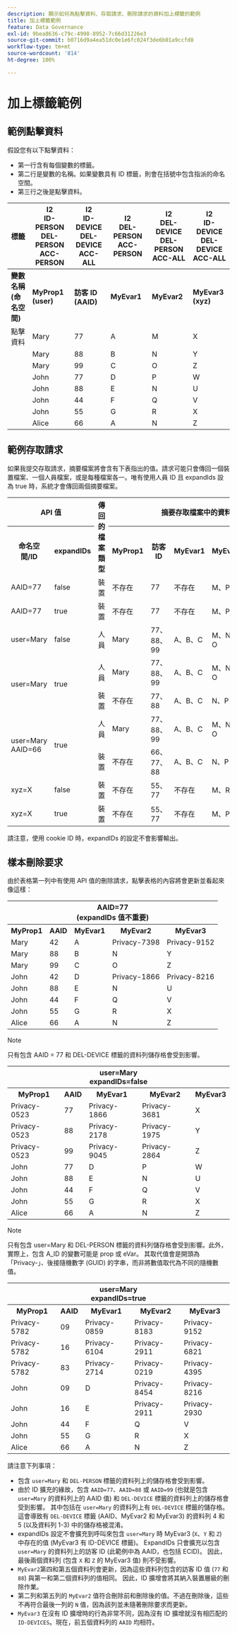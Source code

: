 ```yaml
---
description: 顯示如何為點擊資料、存取請求、刪除請求的資料加上標籤的範例
title: 加上標籤範例
feature: Data Governance
exl-id: 9bea8636-c79c-4998-8952-7c66d31226e3
source-git-commit: b0716d9a4ea51dc0e1e6fc024f3de6b01a9ccfd8
workflow-type: tm+mt
source-wordcount: '814'
ht-degree: 100%

---
```


# 加上標籤範例

## 範例點擊資料

假設您有以下點擊資料：

* 第一行含有每個變數的標籤。
* 第二行是變數的名稱。如果變數具有 ID 標籤，則會在括號中包含指派的命名空間。
* 第三行之後是點擊資料。

| 標籤 | I2<br>ID-PERSON<br>DEL-PERSON<br>ACC-PERSON | I2<br>ID-DEVICE<br>DEL-DEVICE<br>ACC-ALL | I2<br>DEL-PERSON<br>ACC-PERSON | I2<br>DEL-DEVICE<br>DEL-PERSON<br>ACC-ALL | I2<br>ID-DEVICE<br>DEL-DEVICE<br>ACC-ALL |
|---|---|---|---|---|---|
| **變數名稱** <br> **(命名空間)** | **MyProp1** <br> **(user)** | **訪客 ID** <br> **(AAID)** | **MyEvar1** | **MyEvar2** | **MyEvar3** <br> **(xyz)** |
| 點擊資料 | Mary | 77 | A | M | X |
|  | Mary | 88 | B | N | Y |
|  | Mary | 99 | C | O | Z |
|  | John | 77 | D | P | W |
|  | John | 88 | E | N | U |
|  | John | 44 | F | Q | V |
|  | John | 55 | G | R | X |
|  | Alice | 66 | A | N | Z |

## 範例存取請求

如果我提交存取請求，摘要檔案將會含有下表指出的值。請求可能只會傳回一個裝置檔案、一個人員檔案，或是每種檔案各一。唯有使用人員 ID 且 expandIds 設為 true 時，系統才會傳回兩個摘要檔案。

<table>
  <tr>
    <th colspan="2" style="text-align:center">API 值</th>
    <th rowspan="2">傳回的<br>檔案類型</th>
    <th colspan="5" style="text-align:center">摘要存取檔案中的資料</th>
  </tr>
  <tr>
    <th>命名空間/ID</th>
    <th>expandIDs</th>
    <th>MyProp1</th>
    <th>訪客 ID</th>
    <th>MyEvar1</th>
    <th>MyEvar2</th>
    <th>MyEvar3</th>
  </tr>
  <tr>
    <td>AAID=77</td>
    <td>false</td>
    <td>裝置</td>
    <td>不存在</td>
    <td>77</td>
    <td>不存在</td>
    <td>M、P</td>
    <td>X、W</td>
  </tr>
  <tr>
    <td>AAID=77</td>
    <td>true</td>
    <td>裝置</td>
    <td>不存在</td>
    <td>77</td>
    <td>不存在</td>
    <td>M、P</td>
    <td>X、W</td>
  </tr>
  <tr>
    <td>user=Mary</td>
    <td>false</td>
    <td>人員</td>
    <td>Mary</td>
    <td>77、88、99</td>
    <td>A、B、C</td>
    <td>M、N、O</td>
    <td>X、Y、Z</td>
  </tr>
  <tr>
    <td rowspan="2">user=Mary</td>
    <td rowspan="2">true</td>
    <td>人員</td>
    <td>Mary</td>
    <td>77、88、99</td>
    <td>A、B、C</td>
    <td>M、N、O</td>
    <td>X、Y、Z</td>
  </tr>
  <tr>
    <td>裝置</td>
    <td>不存在</td>
    <td>77、88</td>
    <td>A、B、C</td>
    <td>N、P</td>
    <td>U、W</td>
  </tr>
  <tr>
    <td rowspan="2">user=Mary<br>AAID=66</td>
    <td rowspan="2">true</td>
    <td>人員</td>
    <td>Mary</td>
    <td>77、88、99</td>
    <td>A、B、C</td>
    <td>M、N、O</td>
    <td>X、Y、Z</td>
  </tr>
  <tr>
    <td>裝置</td>
    <td>不存在</td>
    <td>66、77、88</td>
    <td>A、B、C</td>
    <td>N、P</td>
    <td>U、W、Z</td>
  </tr>
  <tr>
    <td>xyz=X</td>
    <td>false</td>
    <td>裝置</td>
    <td>不存在</td>
    <td>55、77</td>
    <td>不存在</td>
    <td>M、R</td>
    <td>X</td>
  </tr>
  <tr>
    <td>xyz=X</td>
    <td>true</td>
    <td>裝置</td>
    <td>不存在</td>
    <td>55、77</td>
    <td>不存在</td>
    <td>M、P、R</td>
    <td>W、X</td>
  </tr>
</table>

請注意，使用 cookie ID 時，expandIDs 的設定不會影響輸出。

## 樣本刪除要求

由於表格第一列中有使用 API 值的刪除請求，點擊表格的內容將會更新並看起來像這樣：

<table>
  <tr>
    <th colspan="5" style="text-align:center">AAID=77 <br>(expandIDs 值不重要)</th>
  </tr>
  <tr>
    <th>MyProp1</th>
    <th>AAID</th>
    <th>MyEvar1</th>
    <th>MyEvar2</th>
    <th>MyEvar3</th>
  </tr>
  <tr>
    <td>Mary</td>
    <td>42</td>
    <td>A</td>
    <td>Privacy-7398</td>
    <td>Privacy-9152</td>
  </tr>
  <tr>
    <td>Mary</td>
    <td>88</td>
    <td>B</td>
    <td>N</td>
    <td>Y</td>
  </tr>
  <tr>
    <td>Mary</td>
    <td>99</td>
    <td>C</td>
    <td>O</td>
    <td>Z</td>
  </tr>
  <tr>
    <td>John</td>
    <td>42</td>
    <td>D</td>
    <td>Privacy-1866</td>
    <td>Privacy-8216</td>
  </tr>
  <tr>
    <td>John</td>
    <td>88</td>
    <td>E</td>
    <td>N</td>
    <td>U</td>
  </tr>
  <tr>
    <td>John</td>
    <td>44</td>
    <td>F</td>
    <td>Q</td>
    <td>V</td>
  </tr>
  <tr>
    <td>John</td>
    <td>55</td>
    <td>G</td>
    <td>R</td>
    <td>X</td>
  </tr>
  <tr>
    <td>Alice</td>
    <td>66</td>
    <td>A</td>
    <td>N</td>
    <td>Z</td>
  </tr>
</table>

>[!NOTE]
>
> 只有包含 AAID = 77 和 DEL-DEVICE 標籤的資料列儲存格會受到影響。

<table>
  <tr>
    <th colspan="5" style="text-align:center">user=Mary<br>expandIDs=false</th>
  </tr>
  <tr>
    <th>MyProp1</th>
    <th>AAID</th>
    <th>MyEvar1</th>
    <th>MyEvar2</th>
    <th>MyEvar3</th>
  </tr>
  <tr>
    <td>Privacy-0523</td>
    <td>77</td>
    <td>Privacy-1866</td>
    <td>Privacy-3681</td>
    <td>X</td>
  </tr>
  <tr>
    <td>Privacy-0523</td>
    <td>88</td>
    <td>Privacy-2178</td>
    <td>Privacy-1975</td>
    <td>Y</td>
  </tr>
  <tr>
    <td>Privacy-0523</td>
    <td>99</td>
    <td>Privacy-9045</td>
    <td>Privacy-2864</td>
    <td>Z</td>
  </tr>
  <tr>
    <td>John</td>
    <td>77</td>
    <td>D</td>
    <td>P</td>
    <td>W</td>
  </tr>
  <tr>
    <td>John</td>
    <td>88</td>
    <td>E</td>
    <td>N</td>
    <td>U</td>
  </tr>
  <tr>
    <td>John</td>
    <td>44</td>
    <td>F</td>
    <td>Q</td>
    <td>V</td>
  </tr>
  <tr>
    <td>John</td>
    <td>55</td>
    <td>G</td>
    <td>R</td>
    <td>X</td>
  </tr>
  <tr>
    <td>Alice</td>
    <td>66</td>
    <td>A</td>
    <td>N</td>
    <td>Z</td>
  </tr>
</table>

>[!NOTE]
>
> 只有包含 user=Mary 和 DEL-PERSON 標籤的資料列儲存格會受到影響。此外，實際上，包含 A_ID 的變數可能是 prop 或 eVar。 其取代值會是開頭為「Privacy-」、後接隨機數字 (GUID) 的字串，而非將數值取代為不同的隨機數值。

<table>
  <tr>
    <th colspan="5" style="text-align:center">user=Mary<br>expandIDs=true</th>
  </tr>
  <tr>
    <th>MyProp1</th>
    <th>AAID</th>
    <th>MyEvar1</th>
    <th>MyEvar2</th>
    <th>MyEvar3</th>
  </tr>
  <tr>
    <td>Privacy-5782</td>
    <td>09</td>
    <td>Privacy-0859</td>
    <td>Privacy-8183</td>
    <td>Privacy-9152</td>
  </tr>
  <tr>
    <td>Privacy-5782</td>
    <td>16</td>
    <td>Privacy-6104</td>
    <td>Privacy-2911</td>
    <td>Privacy-6821</td>
  </tr>
  <tr>
    <td>Privacy-5782</td>
    <td>83</td>
    <td>Privacy-2714</td>
    <td>Privacy-0219</td>
    <td>Privacy-4395</td>
  </tr>
  <tr>
    <td>John</td>
    <td>09</td>
    <td>D</td>
    <td>Privacy-8454</td>
    <td>Privacy-8216</td>
  </tr>
  <tr>
    <td>John</td>
    <td>16</td>
    <td>E</td>
    <td>Privacy-2911</td>
    <td>Privacy-2930</td>
  </tr>
  <tr>
    <td>John</td>
    <td>44</td>
    <td>F</td>
    <td>Q</td>
    <td>V</td>
  </tr>
  <tr>
    <td>John</td>
    <td>55</td>
    <td>G</td>
    <td>R</td>
    <td>X</td>
  </tr>
  <tr>
    <td>Alice</td>
    <td>66</td>
    <td>A</td>
    <td>N</td>
    <td>Z</td>
  </tr>
</table>

請注意下列事項：

* 包含 `user=Mary` 和 `DEL-PERSON` 標籤的資料列上的儲存格會受到影響。
* 由於 ID 擴充的緣故，包含 `AAID=77`、`AAID=88` 或 `AAID=99` (也就是包含 `user=Mary` 的資料列上的 AAID 值) 和 `DEL-DEVICE` 標籤的資料列上的儲存格會受到影響。 其中包括在 `user=Mary` 的資料列上有 `DEL-DEVICE` 標籤的儲存格。 這會導致有 `DEL-DEVICE` 標籤 (AAID、MyEvar2 和 MyEvar3) 的資料列 4 和 5 (以及資料列 1-3) 中的儲存格被混淆。
* expandIDs 設定不會擴充到呼叫來包含 `user=Mary` 時 MyEvar3 (`X`、`Y` 和 `Z`) 中存在的值 (MyEvar3 有 ID-DEVICE 標籤)。 ExpandIDs 只會擴充以包含 `user=Mary` 的資料列上的訪客 ID (此範例中為 AAID，也包括 ECID)。 因此，最後兩個資料列 (包含 `X` 和 `Z` 的 MyEvar3 值) 則不受影響。
* `MyEvar2`第四和第五個資料列會更新，因為這些資料列包含的訪客 ID 值 (`77` 和 `88`) 與第一和第二個資料列的值相同。 因此，ID 擴增會將其納入裝置層級的刪除作業。
* 第二列和第五列的 `MyEvar2` 值符合刪除前和刪除後的值。不過在刪除後，這些不再符合最後一列的 `N` 值，因為該列並未隨著刪除要求而更新。
* `MyEvar3` 在沒有 ID 擴增時的行為非常不同，因為沒有 ID 擴增就沒有相匹配的 `ID-DEVICES`。現在，前五個資料列的 `AAID` 均相符。
